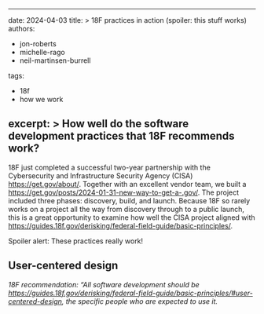 
---
date: 2024-04-03
title: >
 18F practices in action (spoiler: this stuff works)
authors: 
  - jon-roberts
  - michelle-rago
  - neil-martinsen-burrell

tags: 
- 18f
- how we work

excerpt: >
How well do the software development practices that 18F recommends work?
---

18F just completed a successful two-year partnership with the Cybersecurity and Infrastructure Security Agency (CISA) https://get.gov/about/. Together with an excellent vendor team, we built a https://get.gov/posts/2024-01-31-new-way-to-get-a-.gov/. The project included three phases: discovery, build, and launch. Because 18F so rarely works on a project all the way from discovery through to a public launch, this is a great opportunity to examine how well the CISA project aligned with https://guides.18f.gov/derisking/federal-field-guide/basic-principles/. 

Spoiler alert: These practices really work! 

## User-centered design

_18F recommendation: “All software development should be https://guides.18f.gov/derisking/federal-field-guide/basic-principles/#user-centered-design, the specific people who are expected to use it._

